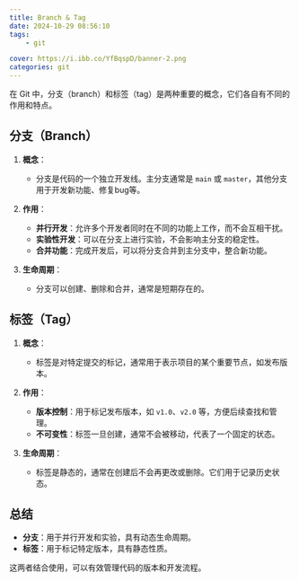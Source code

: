 ```yaml
---
title: Branch & Tag
date: 2024-10-29 08:56:10
tags:
    - git

cover: https://i.ibb.co/YfBqspD/banner-2.png
categories: git
---
```




在 Git 中，分支（branch）和标签（tag）是两种重要的概念，它们各自有不同的作用和特点。

## 分支（Branch）

1. **概念**：
   - 分支是代码的一个独立开发线。主分支通常是 `main` 或 `master`，其他分支用于开发新功能、修复bug等。

2. **作用**：
   - **并行开发**：允许多个开发者同时在不同的功能上工作，而不会互相干扰。
   - **实验性开发**：可以在分支上进行实验，不会影响主分支的稳定性。
   - **合并功能**：完成开发后，可以将分支合并到主分支中，整合新功能。

3. **生命周期**：
   - 分支可以创建、删除和合并，通常是短期存在的。

## 标签（Tag）

1. **概念**：
   - 标签是对特定提交的标记，通常用于表示项目的某个重要节点，如发布版本。

2. **作用**：
   - **版本控制**：用于标记发布版本，如 `v1.0`、`v2.0` 等，方便后续查找和管理。
   - **不可变性**：标签一旦创建，通常不会被移动，代表了一个固定的状态。

3. **生命周期**：
   - 标签是静态的，通常在创建后不会再更改或删除。它们用于记录历史状态。

## 总结

- **分支**：用于并行开发和实验，具有动态生命周期。
- **标签**：用于标记特定版本，具有静态性质。

这两者结合使用，可以有效管理代码的版本和开发流程。

